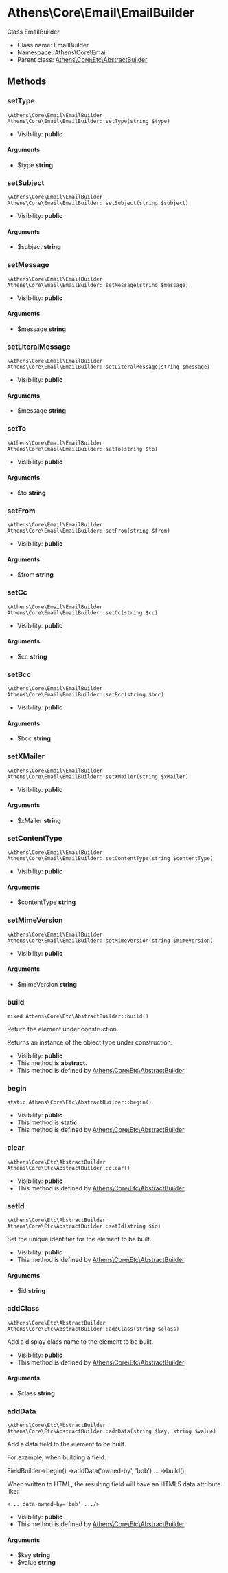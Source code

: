Athens\Core\Email\EmailBuilder
===============

Class EmailBuilder




* Class name: EmailBuilder
* Namespace: Athens\Core\Email
* Parent class: [Athens\Core\Etc\AbstractBuilder](Athens-Core-Etc-AbstractBuilder.md)







Methods
-------


### setType

    \Athens\Core\Email\EmailBuilder Athens\Core\Email\EmailBuilder::setType(string $type)





* Visibility: **public**


#### Arguments
* $type **string**



### setSubject

    \Athens\Core\Email\EmailBuilder Athens\Core\Email\EmailBuilder::setSubject(string $subject)





* Visibility: **public**


#### Arguments
* $subject **string**



### setMessage

    \Athens\Core\Email\EmailBuilder Athens\Core\Email\EmailBuilder::setMessage(string $message)





* Visibility: **public**


#### Arguments
* $message **string**



### setLiteralMessage

    \Athens\Core\Email\EmailBuilder Athens\Core\Email\EmailBuilder::setLiteralMessage(string $message)





* Visibility: **public**


#### Arguments
* $message **string**



### setTo

    \Athens\Core\Email\EmailBuilder Athens\Core\Email\EmailBuilder::setTo(string $to)





* Visibility: **public**


#### Arguments
* $to **string**



### setFrom

    \Athens\Core\Email\EmailBuilder Athens\Core\Email\EmailBuilder::setFrom(string $from)





* Visibility: **public**


#### Arguments
* $from **string**



### setCc

    \Athens\Core\Email\EmailBuilder Athens\Core\Email\EmailBuilder::setCc(string $cc)





* Visibility: **public**


#### Arguments
* $cc **string**



### setBcc

    \Athens\Core\Email\EmailBuilder Athens\Core\Email\EmailBuilder::setBcc(string $bcc)





* Visibility: **public**


#### Arguments
* $bcc **string**



### setXMailer

    \Athens\Core\Email\EmailBuilder Athens\Core\Email\EmailBuilder::setXMailer(string $xMailer)





* Visibility: **public**


#### Arguments
* $xMailer **string**



### setContentType

    \Athens\Core\Email\EmailBuilder Athens\Core\Email\EmailBuilder::setContentType(string $contentType)





* Visibility: **public**


#### Arguments
* $contentType **string**



### setMimeVersion

    \Athens\Core\Email\EmailBuilder Athens\Core\Email\EmailBuilder::setMimeVersion(string $mimeVersion)





* Visibility: **public**


#### Arguments
* $mimeVersion **string**



### build

    mixed Athens\Core\Etc\AbstractBuilder::build()

Return the element under construction.

Returns an instance of the object type under construction.

* Visibility: **public**
* This method is **abstract**.
* This method is defined by [Athens\Core\Etc\AbstractBuilder](Athens-Core-Etc-AbstractBuilder.md)




### begin

    static Athens\Core\Etc\AbstractBuilder::begin()





* Visibility: **public**
* This method is **static**.
* This method is defined by [Athens\Core\Etc\AbstractBuilder](Athens-Core-Etc-AbstractBuilder.md)




### clear

    \Athens\Core\Etc\AbstractBuilder Athens\Core\Etc\AbstractBuilder::clear()





* Visibility: **public**
* This method is defined by [Athens\Core\Etc\AbstractBuilder](Athens-Core-Etc-AbstractBuilder.md)




### setId

    \Athens\Core\Etc\AbstractBuilder Athens\Core\Etc\AbstractBuilder::setId(string $id)

Set the unique identifier for the element to be built.



* Visibility: **public**
* This method is defined by [Athens\Core\Etc\AbstractBuilder](Athens-Core-Etc-AbstractBuilder.md)


#### Arguments
* $id **string**



### addClass

    \Athens\Core\Etc\AbstractBuilder Athens\Core\Etc\AbstractBuilder::addClass(string $class)

Add a display class name to the element to be built.



* Visibility: **public**
* This method is defined by [Athens\Core\Etc\AbstractBuilder](Athens-Core-Etc-AbstractBuilder.md)


#### Arguments
* $class **string**



### addData

    \Athens\Core\Etc\AbstractBuilder Athens\Core\Etc\AbstractBuilder::addData(string $key, string $value)

Add a data field to the element to be built.

For example, when building a field:

FieldBuilder->begin()
    ->addData('owned-by', 'bob')
    ...
    ->build();

When written to HTML, the resulting field will have
an HTML5 data attribute like:

    <... data-owned-by='bob' .../>

* Visibility: **public**
* This method is defined by [Athens\Core\Etc\AbstractBuilder](Athens-Core-Etc-AbstractBuilder.md)


#### Arguments
* $key **string**
* $value **string**


